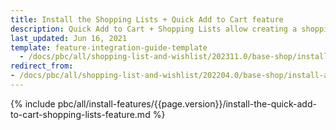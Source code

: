 ```yaml
---
title: Install the Shopping Lists + Quick Add to Cart feature
description: Quick Add to Cart + Shopping Lists allow creating a shopping list to buy products. This guide describes how to integrate this feature into your project.
last_updated: Jun 16, 2021
template: feature-integration-guide-template
  - /docs/pbc/all/shopping-list-and-wishlist/202311.0/base-shop/install-and-upgrade/install-the-shopping-lists-quick-add-to-cart-feature.html
redirect_from:
- /docs/pbc/all/shopping-list-and-wishlist/202204.0/base-shop/install-and-upgrade/install-features/install-the-shopping-lists-quick-add-to-cart-feature.html
---
```

{% include pbc/all/install-features/{{page.version}}/install-the-quick-add-to-cart-shopping-lists-feature.md %} <!-- To edit, see /_includes/pbc/all/install-features/202311.0/install-the-quick-add-to-cart-shopping-lists-feature.md -->
